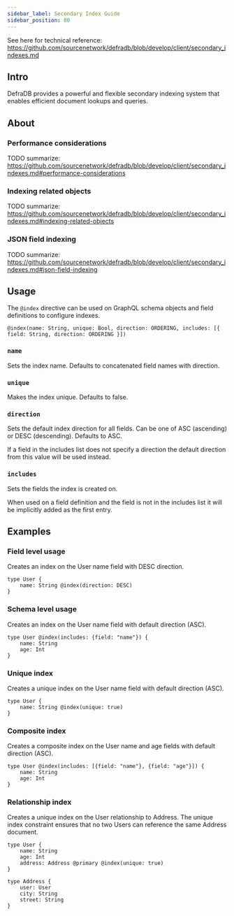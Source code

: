 ```yaml
---
sidebar_label: Secondary Index Guide
sidebar_position: 80
---
```


See here for technical reference: https://github.com/sourcenetwork/defradb/blob/develop/client/secondary_indexes.md

## Intro

DefraDB provides a powerful and flexible secondary indexing system that enables efficient document lookups and queries.

## About

### Performance considerations

TODO summarize: https://github.com/sourcenetwork/defradb/blob/develop/client/secondary_indexes.md#performance-considerations

### Indexing related objects

TODO summarize: https://github.com/sourcenetwork/defradb/blob/develop/client/secondary_indexes.md#indexing-related-objects

### JSON field indexing 

TODO summarize: https://github.com/sourcenetwork/defradb/blob/develop/client/secondary_indexes.md#json-field-indexing

## Usage

The `@index` directive can be used on GraphQL schema objects and field definitions to configure indexes.

`@index(name: String, unique: Bool, direction: ORDERING, includes: [{ field: String, direction: ORDERING }])`

### `name` 
Sets the index name. Defaults to concatenated field names with direction.

### `unique` 
Makes the index unique. Defaults to false.

### `direction`
Sets the default index direction for all fields. Can be one of ASC (ascending) or DESC (descending). Defaults to ASC.
		
If a field in the includes list does not specify a direction the default direction from this value will be used instead.

### `includes` 
Sets the fields the index is created on.

When used on a field definition and the field is not in the includes list it will be implicitly added as the first entry.

## Examples

### Field level usage

Creates an index on the User name field with DESC direction.

```gql
type User {
    name: String @index(direction: DESC)
}
```

### Schema level usage

Creates an index on the User name field with default direction (ASC).

```gql
type User @index(includes: {field: "name"}) {
    name: String
    age: Int 
}
```

### Unique index

Creates a unique index on the User name field with default direction (ASC).

```gql
type User {
    name: String @index(unique: true)
}
```

### Composite index

Creates a composite index on the User name and age fields with default direction (ASC).

```gql
type User @index(includes: [{field: "name"}, {field: "age"}]) {
    name: String
    age: Int 
}
```

### Relationship index

Creates a unique index on the User relationship to Address. The unique index constraint ensures that no two Users can reference the same Address document.

```gql
type User {
    name: String 
    age: Int
    address: Address @primary @index(unique: true)
} 

type Address {
    user: User
    city: String
    street: String 
}
```
